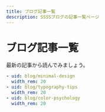 ```yaml
---
title: ブログ記事一覧
description: SSSSブログの記事一覧ページ
---
```


# ブログ記事一覧

最新の記事から読んでみましょう。

```yaml cards
- uid: blog/minimal-design
  width_rem: 20
- uid: blog/typography-tips
  width_rem: 20
- uid: blog/color-psychology
  width_rem: 20
```

